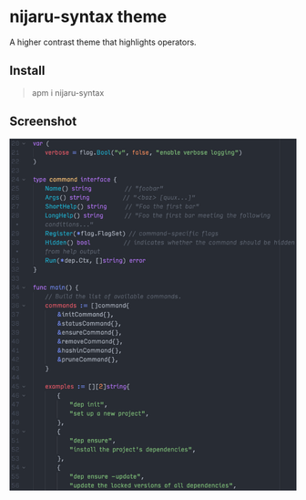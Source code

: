# nijaru-syntax theme

A higher contrast theme that highlights operators.

## Install
> apm i nijaru-syntax

## Screenshot
![screenshot](https://raw.githubusercontent.com/nijaru/nijaru-syntax/master/screenshot.png)
